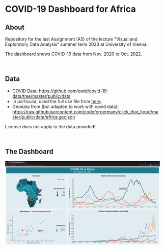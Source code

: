 # COVID-19 Dashboard for Africa

## About
Repository for the last Assignment (A5) of the lecture "Visual and Exploratory Data Analysis" summer term 2023 at University of Vienna.

The dashboard shows COVID-19 data from Nov. 2020 to Oct. 2022.

</br> 

## Data
- COVID Data: https://github.com/owid/covid-19-data/tree/master/public/data
- In particular, used the full csv file from [here](https://covid.ourworldindata.org/data/owid-covid-data.csv).
- Geodata from (but adapted to work with covid data): https://raw.githubusercontent.com/codeforgermany/click_that_hood/master/public/data/africa.geojson

License does not apply to the data provided!

</br>

## The Dashboard
![screenhot of dashboard](data/screenshot.jpg)
